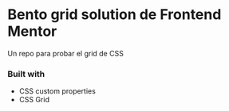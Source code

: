 # Bento grid solution de Frontend Mentor

Un repo para probar el grid de CSS

### Built with
- CSS custom properties
- CSS Grid

